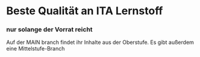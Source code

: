 # Beste Qualität an ITA Lernstoff
### nur solange der Vorrat reicht

Auf der MAIN branch findet ihr Inhalte aus der Oberstufe.
Es gibt außerdem eine Mittelstufe-Branch
